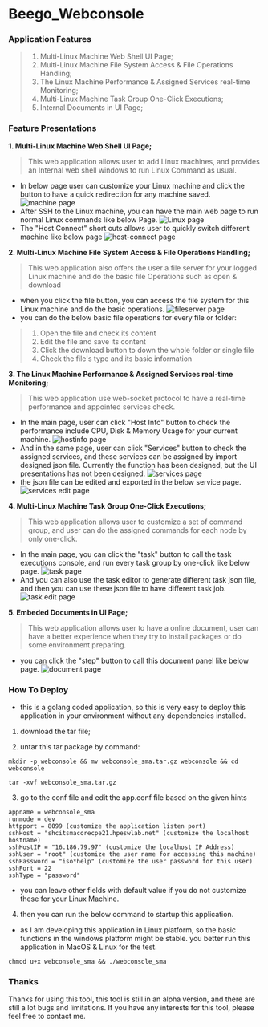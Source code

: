 # Beego_Webconsole ##
### Application Features ###
> 1. Multi-Linux Machine Web Shell UI Page;
> 2. Multi-Linux Machine File System Access & File Operations Handling;
> 3. The Linux Machine Performance & Assigned Services real-time Monitoring;
> 4. Multi-Linux Machine Task Group One-Click Executions;
> 5. Internal Documents in UI Page;
### Feature Presentations ###
**1. Multi-Linux Machine Web Shell UI Page;**
> This web application allows user to add Linux machines, and provides an
Internal web shell windows to run Linux Command as usual.
* In below page user can customize your Linux machine and click the button to
have a quick redirection for any machine saved.
![machine page](image/machine.jpg)
* After SSH to the Linux machine, you can have the main web page to run normal
Linux commands like below Page.
![Linux page](image/linux.jpg)
* The "Host Connect" short cuts allows user to quickly switch different machine
like below page
![host-connect page](image/hostconnect.jpg)

**2. Multi-Linux Machine File System Access & File Operations Handling;**
> This web application also offers the user a file server for your logged
Linux machine and do the basic file Operations such as open & download
* when you click the file button, you can access the file system for this Linux
machine and do the basic operations.
![fileserver page](image/file.jpg)
* you can do the below basic file operations for every file or folder:
> 1. Open the file and check its content
> 2. Edit the file and save its content
> 3. Click the download button to down the whole folder or single file
> 4. Check the file's type and its basic information

**3. The Linux Machine Performance & Assigned Services real-time Monitoring;**
> This web application use web-socket protocol to have a real-time performance
and appointed services check.
* In the main page, user can click "Host Info" button to check the performance
include CPU, Disk & Memory Usage for your current machine.
![hostinfo page](image/hostinfo.jpg)
* And in the same page, user can click "Services" button to check the assigned services, and these services can be assigned by import designed json file.
Currently the function has been designed, but the UI presentations has not been designed.
![services page](image/services.jpg)
* the json file can be edited and exported in the below service page.
![services edit page](image/service_edit.jpg)

**4. Multi-Linux Machine Task Group One-Click Executions;**
> This web application allows user to customize a set of command group, and user can do the assigned commands for each node by only one-click.
* In the main page, you can click the "task" button to call the task executions
console, and run every task group by one-click like below page.
![task page](image/task.jpg)
* And you can also use the task editor to generate different task json file, and then you can use these json file to have different task job.
![task edit page](image/task_edit.jpg)

**5. Embeded Documents in UI Page;**
> This web application allows user to have a online document, user can have a better experience when they try to install packages or do some environment preparing.
* you can click the "step" button to call this document panel like below page.
![document page](image/document.jpg)

### How To Deploy ###
* this is a golang coded application, so this is very easy to deploy this application in your environment without any dependencies installed.
1. download the tar file;

2. untar this tar package by command:

```
mkdir -p webconsole && mv webconsole_sma.tar.gz webconsole && cd webconsole
```
```
tar -xvf webconsole_sma.tar.gz
```

3. go to the conf file and edit the app.conf file based on the given hints

```
appname = webconsole_sma
runmode = dev
httpport = 8099 (customize the application listen port)
sshHost = "shcitsmacorecpe21.hpeswlab.net" (customize the localhost hostname)
sshHostIP = "16.186.79.97" (customize the localhost IP Address)
sshUser = "root" (customize the user name for accessing this machine)
sshPassword = "iso*help" (customize the user password for this user)
sshPort = 22
sshType = "password"
```
* you can leave other fields with default value if you do not customize these for your Linux Machine.

4. then you can run the below command to startup this application.
* as I am developing this application in Linux platform, so the basic functions in the windows platform might be stable. you better run this application in MacOS & Linux for the test.

```
chmod u+x webconsole_sma && ./webconsole_sma
```

### Thanks ###
Thanks for using this tool, this tool is still in an alpha version, and there are still a lot bugs and limitations. If you have any interests for this tool, please feel free to contact me.
